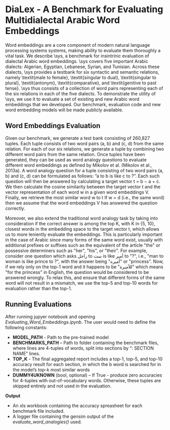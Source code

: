 # DiaLex - A Benchmark for Evaluating Multidialectal Arabic Word Embeddings

Word embeddings are a core component of modern natural language processing systems systems, making ability to evaluate them thoroughly a vital task. We describe \sys, a benchmark for insintrinic evaluation of dialectal Arabic word embeddings. \sys covers five important Arabic dialects: Algerian, Egyptian, Lebanese, Syrian, and Tunisian. Across these dialects, \sys provides a testbank for six syntactic and semantic relations, namely \textit{male to female}, \textit{singular to dual}, \textit{singular to plural}, \textit{antonym}, \textit{comparative}, and \textit{genitive to past tense}. \sys thus consists of a collection of word pairs representing each of the six relations in each of the five dialects. To demonstrate the utility of \sys, we use it to evaluate a set of existing and new Arabic word embeddings that we developed. Our benchmark, evaluation code and new word embedding models will be made publicly available.

## Word Embeddings Evaluation 

Given our benchmark, we generate a test bank consisting of 260,827 tuples. 
Each tuple consists of two word pairs (a, b) and (c, d) from the same relation. 
For each of our six relations, we generate a tuple by combining two different word pairs from the same relation. 
Once tuples have been generated, they can be used as word analogy questions to evaluate different word embeddings 
as defined by Mikolov et al. (Mikolov et al., 2013a). A word analogy question for a tuple consisting of two word 
pairs (a, b) and (c, d) can be formulated as follows: ”a to b is like c to ?”. Each such question will then be answered by 
calculating a target vector t = b − a + c. We then calculate the cosine similarity between the target vector t 
and the vector representation of each word w in a given word embeddings V. Finally, we retrieve the most similar word w to t 
If w = d (i.e., the same word) then we assume that the word embeddings V has answered the question correctly. 

Moreover, we also extend the traditional word analogy task by taking into consideration if the correct answer is among 
the top K, with K in {5, 10}, closest words in the embedding space to the target vector t, which allows us to more leniently
evaluate the embeddings. This is particularly important in the case of Arabic since many forms of the same word exist, 
usually with additional prefixes or suffixes  such as the equivalent of the article "the"  or possessive determiners such
as "her", "his", or "their".  For example, consider one question which asks راجل to ست is like أمير to "?", i.e., 
"man to woman is like prince to ?", with the answer being "أميره" or "princess". Now, if we rely only on the top-1 
word and it happens to be "للأميرة" which means "for the princess" in English, the question would be considered to be
answered wrongly. To relax this, and ensure that different forms of the same word will not result in a mismatch, we use the 
top-5 and top-10 words for evaluation rather than the top-1. 

## Running Evaluations

After running jupyer notebook and opening *Evaluating_Word_Embeddings.ipynb*. The user would need to define the following constants:
* **MODEL_PATH** - Path to the pre-trained model
* **BENCHMARKS_PATH** – Path to folder containing the benchmark files, where lines are 4-tuples of words, split into sections by “: SECTION NAME” lines.
* **TOP_K** - The final aggregated report includes a top-1, top-5, and top-10 accuracy result for each section, in which the b word is searched for in the model’s top-k most similar words
* **DUMMY4UKNOWN** (bool, optional) – If True - produce zero accuracies for 4-tuples with out-of-vocabulary words. Otherwise, these tuples are skipped entirely and not used in the evaluation.

**Output**
* An xls workbook containing the accuracy spreasheet for each benchmark file included. 
* A logger file containing the gensim output of the *evaluate_word_analogies()* used.
